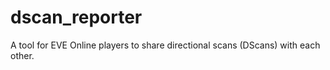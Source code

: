 dscan_reporter
==============

A tool for EVE Online players to share directional scans (DScans) with each other.
